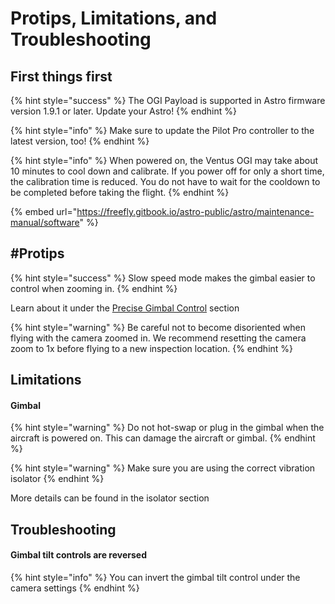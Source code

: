 # Protips, Limitations, and Troubleshooting

## First things first&#x20;

{% hint style="success" %}
The OGI Payload is supported in Astro firmware version 1.9.1 or later. Update your Astro!
{% endhint %}

{% hint style="info" %}
Make sure to update the Pilot Pro controller to the latest version, too!
{% endhint %}

{% hint style="info" %}
When powered on, the Ventus OGI may take about 10 minutes to cool down and calibrate. If you power off for only a short time, the calibration time is reduced. You do not have to wait for the cooldown to be completed before taking the flight.
{% endhint %}

{% embed url="https://freefly.gitbook.io/astro-public/astro/maintenance-manual/software" %}

## #Protips

{% hint style="success" %}
Slow speed mode makes the gimbal easier to control when zooming in.
{% endhint %}

&#x20;Learn about it under the [Precise Gimbal Control](https://freefly.gitbook.io/astro-public/astro/payloads/wiris-pro-payload/operating-handbook/precise-gimbal-control) section

{% hint style="warning" %}
Be careful not to become disoriented when flying with the camera zoomed in. We recommend resetting the camera zoom to 1x before flying to a new inspection location.
{% endhint %}



## Limitations

#### Gimbal

{% hint style="warning" %}
Do not hot-swap or plug in the gimbal when the aircraft is powered on. This can damage the aircraft or gimbal.
{% endhint %}

{% hint style="warning" %}
Make sure you are using the correct vibration isolator
{% endhint %}

More details can be found in the isolator section



## Troubleshooting

#### Gimbal tilt controls are reversed

{% hint style="info" %}
You can invert the gimbal tilt control under the camera settings
{% endhint %}

